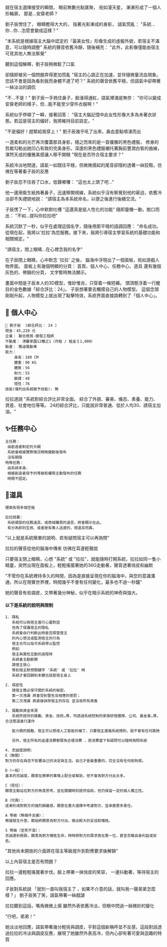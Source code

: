 就在宿主選擇接受的瞬間，
眼前無數光點匯聚，
宛如漫天星，
漸漸形成了一個人形輪廓，
那是...安齋老師？

劉子辰愣住了，
眼睛瞪得大大的，
指著光影漸成的身影，
語氣慌亂：
"系統...你...你...怎麼會變成這樣？"

"本系統是根據宿主大腦中認定的『最美女性』形像生成的虛擬外貌，若宿主不滿意，可以隨時調整"
系統的聲音依舊冷靜，隨後補充：
"此外，此影像僅能由宿主可見其他人無法察覺"

聽到這個解釋，劉子辰稍微鬆了口氣

卻隨即被另一個問題弄得更加慌亂
"宿主的心跳正在加速，並伴隨微量流血現象。您該不會是因為看到我而身體不適了吧？"
系統的聲音依舊平穩，但語氣中卻帶著一絲淡淡的調侃

"不...不是！"
劉子辰一手摀住鼻子，臉漲得通紅，語氣裡滿是無奈：
"你可以變成安齋老師的樣子，但…能不能至少穿件衣服啊！"

系統似乎停頓了一瞬，接著回答：
"宿主大腦記憶中此女性形像大多為未著衣狀態。若這是宿主的偏好，我將維持目前設定。"

"不是偏好！趕緊給我穿上！"
劉子辰幾乎吼了出來，鼻血差點噴湧而出

一道柔和的光芒再次覆蓋那具身影，隨之而來的是一首優雅的黑色禮服，
修身的剪裁勾勒出她凹凸有致的完美身形，深邃的黑色禮服襯托著胸前豐潤白皙的曲線，渾然天成的優雅美感讓人移不開眼
"現在是否符合宿主要求？"

系統冷淡地問道，語氣一如既往平穩，但微微揚起的尾音卻隱約透著一絲狡黠，彷彿在等著看子辰的反應

劉子辰忍不住吞了口水，低聲嘟囔：
"這也太上頭了吧…"

他一邊用衛生紙摀著鼻子，迅速移開視線，系統似乎沒有察覺到他的窘迫，依舊冷淡卻不失禮貌地說：
"請宿主為本系統命名，以便之後進行後續交流。"

子辰愣了一下，心中默默吐槽
"這還真是挺人性化的功能"
隨即靈機一動，脫口而出：
"不如…就叫你拉拉吧"

系統沉默了一秒，似乎在處理這個名字，隨後用那平穩的語調回應：
"命名成功。從現在起，我將以'拉拉'為您服務。接下來，我將引導宿主學習系統的基礎功能和相關規定。"

"請宿主，閉上眼睛…在心裡念我的名字"

在子辰閉上眼睛，心中默念 '拉拉' 之後，
腦海中浮現出了一個面板，宛如游戲人物界面。
面板上有幾個明顯的分頁：
首頁、個人中心、任務中心、道具
還有幾個灰色的、帶鎖的分頁，
文字暫時無法顯示。

畫面中間是子辰本人的3D模型，惟妙惟肖，只穿着一條短褲。
頭頂懸浮着一行醒目的金色數據「綜合評比：24」。
子辰想著要去觸摸自己的人物模型。
這個念頭剛剛升起，人物模型上就出現了點擊特效，系統界面直接跳轉到了「個人中心」。

## 📰 個人中心
```
📰 劉子辰  (綜合評比： 24 )
現金：45,220 元
企業： 聯合商貿-開發工程師
不動產： 清馨家園12樓之1（月租 / 租金＄1,000）
動產： 雅迪電動車
能力：
    身高：180 CM
    體重：90 KG
    體質：56
    耐力：55
    敏捷：48
    悟性：76
技能(僅列出系統賦予技能): 無
```

拉拉道說
"系統對綜合評比非常全面。
綜合了外貌、審美、儀态、素養、能力、資産、社會地位等等。
24的綜合評比，只能說非常普通、低於人均30、請宿主加油。"

## ✨任務中心
```
主任務：
 由創造者制定的大綱
 系統會根據實際情況稍微變動後發布
 沒有期限
特殊任務：
 由系統本身，
 根據創造者授予的等級和權限主動發布的任務
 時間不固定。
```

## 🧰道具

```
裡面有很多個空格

拉拉說著:
 系統頒發的任務道具、或商城購買的道具，將會顯示在此。
 有分為即刻生效、或者是有專人送達的，視道具而異。
```

"以上就是系統簡單的說明、若有疑問宿主可以再詢問"

拉拉的聲音從他的腦海中傳來
彷彿在耳邊輕聲說

只要宿主閉上眼睛，心想 "系統" 或 "拉拉"，就能隨時打開系統，拉拉如同一隻小精靈，突然出現在面板上，輕輕搖擺著她的36G走動著，聲音透著俏皮和幽默

"不管你在系統裡待多久的時間，因為是直接呈現在你的腦海中，與您的意識溝通，所以在現實世界裡，時間幾乎不會有任何變化，最多也不過一秒鐘"

她的聲音有些調皮，又帶著幾分神秘，似乎在暗示系統的神奇與強大。

#### 以下是系統的說明與限制
```
1. 隱私
   系統可以與宿主進行心靈對話
   但為了保護宿主的隱私
   系統會自行判斷此時是否探查宿主
   的內心想法或監測宿主的行為
   宿主也可以指令系統停止監控
   例如
   宿主與異性互動的過程時
   系統會主動斷開
   請宿主放心
   等到宿主默想關鍵字 '系統' 或 '拉拉' 時
   系統才會回歸到本體也就是宿主身上
   
2. 保密性
   請宿主務必保守關於系統的秘密。
   第一次洩漏 將會受到警告及相應的懲罰；
   第二次洩漏 將直接抹除宿主的存在 並沒收所有資產

3. 獎勵與資金來源
   系統所提供的獎勵、資金、技術…等，均透過系統控制的家族研發團隊、公司、基金會…等，合法管道進行運作

   能力類的獎勵，宿主可以想成人工智能的補丁，只要宿主遵循系統規則，就不會有任何風險
   
   另外，宿主所有的返還消費都需為合理消費 ，若消費當下有疑問可以隨時詢問系統
```
```
4. 忠誠度說明:
E（無關）：
對方的存在與否不影響自己的決定與生活，自己才是最重要的，完全沒有任何依附感。

D（一般）：
基本的忠誠度，願意在簡單的事情上配合或幫助，但不會為對方付出太多。

C（信任）：
願意主動站在對方的角度思考，並在關鍵時刻提供協助，但仍保留一定的個人獨立性。

B（可靠）：
逐漸形成對對方的強烈歸屬感，願意在重大選擇中考慮對方，並承擔更多責任。

A 等級（無條件支援）：
無論發生什麼，都始終願意為對方付出，做出較大的妥協和犧牲。

S 等級（至死不渝）：
忠誠達到極致，願意為對方犧牲生命，時時將對方的需求放在第一位，甚至忽略自身利益或安危。

```

"其他尚未開放的介面將在宿主等級提升到對應要求後解鎖"

以上內容宿主是否有問題？

拉拉一邊輕輕搖擺著步伐，臉上帶著一抹俏皮的笑容，
一邊抖動著，等待宿主的回應。

子辰對系統說
「就別一直叫我宿主了 ，如果不介意的話，就叫我一聲弟弟怎麼樣？」
劉子辰笑了笑，語氣帶著一絲戲謔

拉拉聽到這話，嘴角微微上揚
雖然外表依舊冷淡，但眼中閃過一絲微妙的變化

"行吧，弟弟！"

她淡淡地回應，語氣帶著幾分輕佻與調皮，乎對這個新稱呼並不反感，這段對話透過拉拉的冷淡與調皮反應，展現了她雖然外表高冷，但內心卻有著可愛與逗趣的特質

